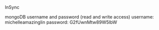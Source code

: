InSync

mongoDB username and password (read and write access)
username: michelleamazinglin
password: G2fUwnMtw89W5IbW